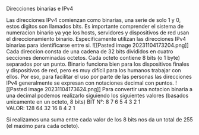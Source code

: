 Direcciones binarias e IPv4

Las direcciones IPv4 comienzan como binarias, una serie de solo 1 y 0,  estos digitos son llamados bits.
Es importante comprender el sistema de numeracion binario ya yqe los hosts, servidores y dispositivos de red usan el direccionamiento binario. Especificamente utilizan las direcciones IPv4 binarias para identificarse entre si.
![[Pasted image 20231104173204.png]]
Cada direccion consta de una cadena de 32 bits divididos en cuatro secciones denominadas octetos. Cada octeto contiene 8 bits (o 1 byte) separados por un punto. 
Binario funciona bien para los dispositivos finales y dispositivos de red, pero es muy difícil para los humanos trabajar con ellos.
Por eso, para facilitar el uso por parte de las personas las direcciones IPv4 generalmente se expresan con notaciones decimal con puntos.
![[Pasted image 20231104173624.png]]
 Para convertir una notacion binaria a una decimal podemos realizarlo siguiendo los siguientes valores (basados unicamente en un octeto, 8 bits)
BIT N°:      8      7      6      5      4      3      2       1  
VALOR:   128    64    32    16     8     4      2       1

Si realizamos una suma entre cada valor de los 8 bits nos da un total de 255 (el maximo para cada octeto).
